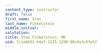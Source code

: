 ```yaml
---
content_type: instructor
draft: false
first_name: Stan
last_name: Finkelstein
middle_initial: ''
salutation: ''
title: Stan Finkelstein, MD
uid: 7c1a6691-b4a7-1225-1290-08c9a3c6fe57
---
```

